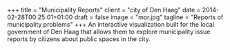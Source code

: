 +++
title = "Municipality Reports"
client = "city of Den Haag"
date = 2014-02-28T00:25:01+01:00
draft = false
image = "mor.jpg"
tagline = "Reports of municipality problems"
+++
An interactive visualization built for the local government of Den Haag that allows them to explore municipality issue reports by citizens about public spaces in the city.